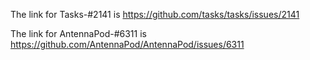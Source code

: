 The link for Tasks-#2141 is https://github.com/tasks/tasks/issues/2141

The link for AntennaPod-#6311 is https://github.com/AntennaPod/AntennaPod/issues/6311
